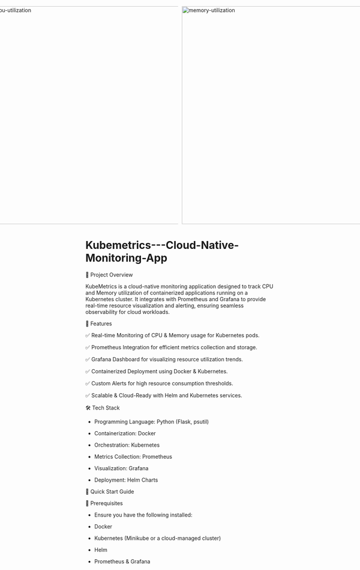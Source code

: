 <div style="display: flex; justify-content: center; gap: 10px;">
    <img width="580" alt="cpu-utilization" src="https://github.com/user-attachments/assets/74bf8ba6-18f8-4d8a-920f-66cd32c63d99" />
    <img width="580" alt="memory-utilization" src="https://github.com/user-attachments/assets/a4b97983-ae0c-4487-a820-a81be57a4728" />
</div>


# Kubemetrics---Cloud-Native-Monitoring-App
📌 Project Overview

KubeMetrics is a cloud-native monitoring application designed to track CPU and Memory utilization of containerized applications running on a Kubernetes cluster. It integrates with Prometheus and Grafana to provide real-time resource visualization and alerting, ensuring seamless observability for cloud workloads.

🚀 Features

✅ Real-time Monitoring of CPU & Memory usage for Kubernetes pods.

✅ Prometheus Integration for efficient metrics collection and storage.

✅ Grafana Dashboard for visualizing resource utilization trends.

✅ Containerized Deployment using Docker & Kubernetes.

✅ Custom Alerts for high resource consumption thresholds.

✅ Scalable & Cloud-Ready with Helm and Kubernetes services.

🛠️ Tech Stack

- Programming Language: Python (Flask, psutil)

- Containerization: Docker

- Orchestration: Kubernetes

- Metrics Collection: Prometheus

- Visualization: Grafana

- Deployment: Helm Charts

🚀 Quick Start Guide

🔹 Prerequisites

- Ensure you have the following installed:

- Docker

- Kubernetes (Minikube or a cloud-managed cluster)

- Helm

- Prometheus & Grafana


